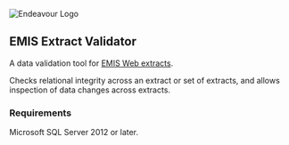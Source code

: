 ![Endeavour Logo](http://www.endeavourhealth.org/github/logo-text-left-cropped.png)

## EMIS Extract Validator

A data validation tool for [EMIS Web extracts](https://www.emishealth.com/products/data-extraction-services).

Checks relational integrity across an extract or set of extracts, and allows inspection of data changes across extracts.

### Requirements

Microsoft SQL Server 2012 or later.
